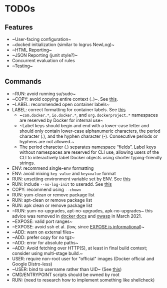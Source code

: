 # TODOs

## Features

* ~User-facing configuration~
* ~docked initialization (similar to logrus NewLog)~ 
* ~HTML Reporting~
* ~JSON Reporting (junit style?)~
* Concurrent evaluation of rules
* ~Testing~

## Commands

* ~RUN: avoid running su/sudo~
* ~COPY: avoid copying entire context (`.`)~. See [this](https://devopsbootcamp.org/dockerfile-security-best-practices/#3-3-build-context-and-dockerignore).
* ~LABEL: recommended open container labels~
* LABEL: correct formatting for container labels. See [this](https://docs.docker.com/config/labels-custom-metadata/)
  * ~`com.docker.*`, `io.docker.*`, and `org.dockerproject.*` namespaces are reserved by Docker for internal use~
  * ~Label keys should begin and end with a lower-case letter and should only contain lower-case alphanumeric characters, the period character (.), and the hyphen character (-). Consecutive periods or hyphens are not allowed.~
  * The period character (.) separates namespace “fields”. Label keys without namespaces are reserved for CLI use, allowing users of the CLI to interactively label Docker objects using shorter typing-friendly strings.
* ENV: recommend single-env formatting
* ENV: avoid mixing `key value` and `key=value` format
* RUN: unsetting environment variable set by ENV. See [this](https://docs.docker.com/develop/develop-images/dockerfile_best-practices/#env) 
* RUN: include `--no-log-init` to useradd. See [this](https://docs.docker.com/develop/develop-images/dockerfile_best-practices/#user)
* COPY: recommend using `--chown`
* RUN: yum-clean or remove package list
* RUN: apt-clean or remove package list
* RUN: apk clean or remove package list
* ~RUN: yum-no-upgrades, apt-no-upgrades, apk-no-upgrades~ this advice was removed in [docker docs](https://github.com/docker/docker.github.io/pull/12571) and [owasp](https://github.com/OWASP/CheatSheetSeries/pull/614) in March 2021.
* ~EXPOSE: valid port ranges~
* ~EXPOSE: avoid ssh et al. (low, since [EXPOSE is informational](https://docs.docker.com/engine/reference/builder/#expose))~
* ~ADD: warn on external files~
* ~ADD: prefer copy for no tgz~
* ~ADD: error for absolute paths~
* ~ADD: Avoid fetching over HTTP(S), at least in final build context; consider using multi-stage build.~
* USER: require non-root user for "official" images (Docker official and Google Distro-less)
* ~USER: bind to username rather than UID~ (See [this](https://devopsbootcamp.org/dockerfile-security-best-practices/#1-2-don-t-bind-to-a-specific-uid))
* CMD/ENTRYPOINT scripts should be owned by root
* RUN: (need to research how to implement something like shellcheck)
